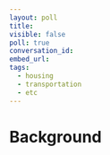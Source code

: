 ```yaml
---
layout: poll
title:
visible: false
poll: true
conversation_id:
embed_url:
tags:
  - housing
  - transportation
  - etc
---
```

<!-- change visible to true if you want it on the site -->
<!-- remove any tags listed above that are not relevant and add any that are missing-->

# Background
